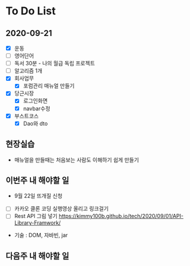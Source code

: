 # To Do List

## 2020-09-21

- [x] 운동
- [ ] 영어단어
- [ ] 독서 30분 - 나의 월급 독립 프로젝트
- [ ] 알고리즘 1개
- [x] 회사업무
    - [x] 포럼관리 매뉴얼 만들기
- [x] 당근시장 
    - [x] 로그인화면
    - [x] navbar수정
- [x] 부스트코스
    - [x] Dao와 dto

## 현장실습
- 매뉴얼을 만들때는 처음보는 사람도 이해하기 쉽게 만들기

## 이번주 내 해야할 일

- 9월 22일 뜨개질 신청
- [ ] 카카오 클론 코딩 실행영상 올리고 링크걸기
- [ ] Rest API 그림 넣기 <https://kimmy100b.github.io/tech/2020/09/01/API-Library-Framwork/>
- 기술 : DOM, 자바빈, jar

## 다음주 내 해야할 일
